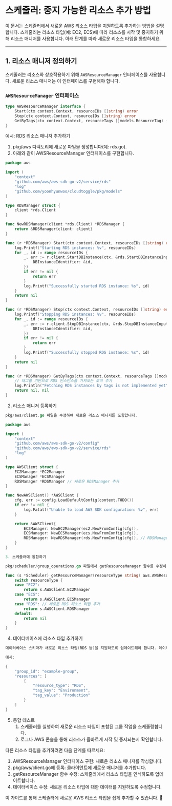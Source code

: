 # **스케줄러: 중지 가능한 리소스 추가 방법**

이 문서는 스케줄러에서 새로운 AWS 리소스 타입을 지원하도록 추가하는 방법을 설명합니다. 스케줄러는 리소스 타입(예: EC2, ECS)에 따라 리소스를 시작 및 중지하기 위해 리소스 매니저를 사용합니다. 아래 단계를 따라 새로운 리소스 타입을 통합하세요.

---

## **1. 리소스 매니저 정의하기**

스케줄러는 리소스와 상호작용하기 위해 `AWSResourceManager` 인터페이스를 사용합니다. 새로운 리소스 매니저는 이 인터페이스를 구현해야 합니다.

### **`AWSResourceManager` 인터페이스**
```go
type AWSResourceManager interface {
    Start(ctx context.Context, resourceIDs []string) error
    Stop(ctx context.Context, resourceIDs []string) error
    GetByTags(ctx context.Context, resourceTags []models.ResourceTag) ([]string, error)
}
```

예시: RDS 리소스 매니저 추가하기

1.	pkg/aws 디렉토리에 새로운 파일을 생성합니다(예: rds.go).
2.	아래와 같이 AWSResourceManager 인터페이스를 구현합니다.

```go
package aws

import (
    "context"
    "github.com/aws/aws-sdk-go-v2/service/rds"
    "log"
    "github.com/yoonhyunwoo/cloudtoggle/pkg/models"
)

type RDSManager struct {
    client *rds.Client
}

func NewRDSManager(client *rds.Client) *RDSManager {
    return &RDSManager{client: client}
}

func (r *RDSManager) Start(ctx context.Context, resourceIDs []string) error {
    log.Printf("Starting RDS instances: %v", resourceIDs)
    for _, id := range resourceIDs {
        _, err := r.client.StartDBInstance(ctx, &rds.StartDBInstanceInput{
            DBInstanceIdentifier: &id,
        })
        if err != nil {
            return err
        }
        log.Printf("Successfully started RDS instance: %s", id)
    }
    return nil
}

func (r *RDSManager) Stop(ctx context.Context, resourceIDs []string) error {
    log.Printf("Stopping RDS instances: %v", resourceIDs)
    for _, id := range resourceIDs {
        _, err := r.client.StopDBInstance(ctx, &rds.StopDBInstanceInput{
            DBInstanceIdentifier: &id,
        })
        if err != nil {
            return err
        }
        log.Printf("Successfully stopped RDS instance: %s", id)
    }
    return nil
}

func (r *RDSManager) GetByTags(ctx context.Context, resourceTags []models.ResourceTag) ([]string, error) {
    // 태그를 기반으로 RDS 인스턴스를 가져오는 로직 추가
    log.Println("Fetching RDS instances by tags is not implemented yet")
    return nil, nil
}
```
2. 리소스 매니저 등록하기
```go
pkg/aws/client.go 파일을 수정하여 새로운 리소스 매니저를 포함합니다.

package aws

import (
    "context"
    "github.com/aws/aws-sdk-go-v2/config"
    "github.com/aws/aws-sdk-go-v2/service/rds"
    "log"
)

type AWSClient struct {
    EC2Manager *EC2Manager
    ECSManager *ECSManager
    RDSManager *RDSManager // 새로운 RDSManager 추가
}

func NewAWSClient() *AWSClient {
    cfg, err := config.LoadDefaultConfig(context.TODO())
    if err != nil {
        log.Fatalf("Unable to load AWS SDK configuration: %v", err)
    }

    return &AWSClient{
        EC2Manager: NewEC2Manager(ec2.NewFromConfig(cfg)),
        ECSManager: NewECSManager(ecs.NewFromConfig(cfg)),
        RDSManager: NewRDSManager(rds.NewFromConfig(cfg)), // RDSManager 초기화
    }
}

3. 스케줄러에 통합하기

pkg/scheduler/group_operations.go 파일에서 getResourceManager 함수를 수정하여 새로운 리소스 타입을 인식하도록 추가합니다.

func (s *Scheduler) getResourceManager(resourceType string) aws.AWSResourceManager {
    switch resourceType {
    case "EC2":
        return s.AWSClient.EC2Manager
    case "ECS":
        return s.AWSClient.ECSManager
    case "RDS": // 새로운 RDS 리소스 타입 추가
        return s.AWSClient.RDSManager
    default:
        return nil
    }
}
```
4. 데이터베이스에 리소스 타입 추가하기
```go 
데이터베이스 스키마가 새로운 리소스 타입(RDS 등)을 지원하도록 업데이트해야 합니다. 데이터베이스 또는 샘플 데이터를 수정하세요.

예시:

{
    "group_id": "example-group",
    "resources": [
        {
            "resource_type": "RDS",
            "tag_key": "Environment",
            "tag_value": "Production"
        }
    ]
}
```
5. 통합 테스트
	1.	스케줄러를 실행하여 새로운 리소스 타입이 포함된 그룹 작업을 스케줄링합니다.
	2.	로그나 AWS 콘솔을 통해 리소스가 올바르게 시작 및 중지되는지 확인합니다.


다른 리소스 타입을 추가하려면 다음 단계를 따르세요:
1.	AWSResourceManager 인터페이스 구현: 새로운 리소스 매니저를 작성합니다.
2.	pkg/aws/client.go에 등록: 클라이언트에 새로운 매니저를 추가합니다.
3.	getResourceManager 함수 수정: 스케줄러에서 리소스 타입을 인식하도록 업데이트합니다.
4.	데이터베이스 수정: 새로운 리소스 타입에 대한 데이터를 지원하도록 수정합니다.

이 가이드를 통해 스케줄러에 새로운 AWS 리소스 타입을 쉽게 추가할 수 있습니다. 🎉

